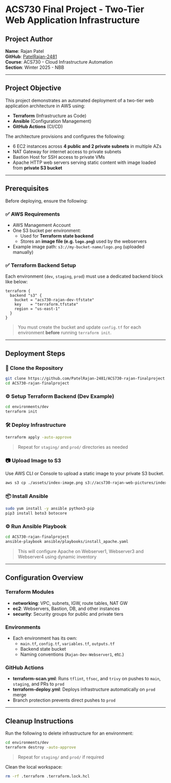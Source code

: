 # ACS730 Final Project - Two-Tier Web Application Infrastructure



## Project Author
**Name**: Rajan Patel  
**GitHub**: [PatelRajan-2481](https://github.com/PatelRajan-2481)  
**Course**: ACS730 - Cloud Infrastructure Automation  
**Section**: Winter 2025 - NBB  

---

## Project Objective
This project demonstrates an automated deployment of a two-tier web application architecture in AWS using:
- **Terraform** (Infrastructure as Code)
- **Ansible** (Configuration Management)
- **GitHub Actions** (CI/CD)

The architecture provisions and configures the following:
- 6 EC2 instances across **4 public and 2 private subnets** in multiple AZs
- NAT Gateway for internet access to private subnets
- Bastion Host for SSH access to private VMs
- Apache HTTP web servers serving static content with image loaded from **private S3 bucket**

---

## Prerequisites
Before deploying, ensure the following:

### ✅ AWS Requirements
- AWS Management Account
- One S3 bucket per environment:
  - Used for **Terraform state backend**
  - Stores an **image file (e.g. `logo.png`)** used by the webservers
- Example image path: `s3://my-bucket-name/logo.png` (uploaded manually)

### ✅ Terraform Backend Setup
Each environment (`dev`, `staging`, `prod`) must use a dedicated backend block like below:
```
terraform {
  backend "s3" {
    bucket = "acs730-rajan-dev-tfstate"
    key    = "terraform.tfstate"
    region = "us-east-1"
  }
}
```
> You must create the bucket and update `config.tf` for each environment **before** running `terraform init`.

---

## Deployment Steps

### 📁 Clone the Repository
```bash
git clone https://github.com/PatelRajan-2481/ACS730-rajan-finalproject.git
cd ACS730-rajan-finalproject
```

### ⚙️ Setup Terraform Backend (Dev Example)
```bash
cd environments/dev
terraform init
```

### 🛠️ Deploy Infrastructure
```bash
terraform apply -auto-approve
```
> Repeat for `staging/` and `prod/` directories as needed

### 📷 Upload Image to S3
Use AWS CLI or Console to upload a static image to your private S3 bucket.
```bash
aws s3 cp ./assets/index-image.png s3://acs730-rajan-web-pictures/index-image.png
```

### 📦 Install Ansible 
```bash
sudo yum install -y ansible python3-pip
pip3 install boto3 botocore
```

### ⚙️ Run Ansible Playbook
```bash
cd ACS730-rajan-finalproject
ansible-playbook ansible/playbooks/install_apache.yaml
```
> This will configure Apache on Webserver1, Webserver3 and Webserver4 using dynamic inventory

---

## Configuration Overview

### Terraform Modules
- **networking**: VPC, subnets, IGW, route tables, NAT GW
- **ec2**: Webservers, Bastion, DB, and other instances
- **security**: Security groups for public and private tiers


### Environments
- Each environment has its own:
  - `main.tf`, `config.tf`, `variables.tf`, `outputs.tf`
  - Backend state bucket
  - Naming conventions (`Rajan-Dev-Webserver1`, etc.)

### GitHub Actions
- **terraform-scan.yml**: Runs `tflint`, `tfsec`, and `trivy` on pushes to `main`, `staging`, and PRs to `prod`
- **terraform-deploy.yml**: Deploys infrastructure automatically on `prod` merge
- Branch protection prevents direct pushes to `prod`


---

## Cleanup Instructions
Run the following to delete infrastructure for an environment:
```bash
cd environments/dev
terraform destroy -auto-approve
```
> Repeat for `staging/` and `prod/` if required

Clean the local workspace:
```bash
rm -rf .terraform .terraform.lock.hcl






